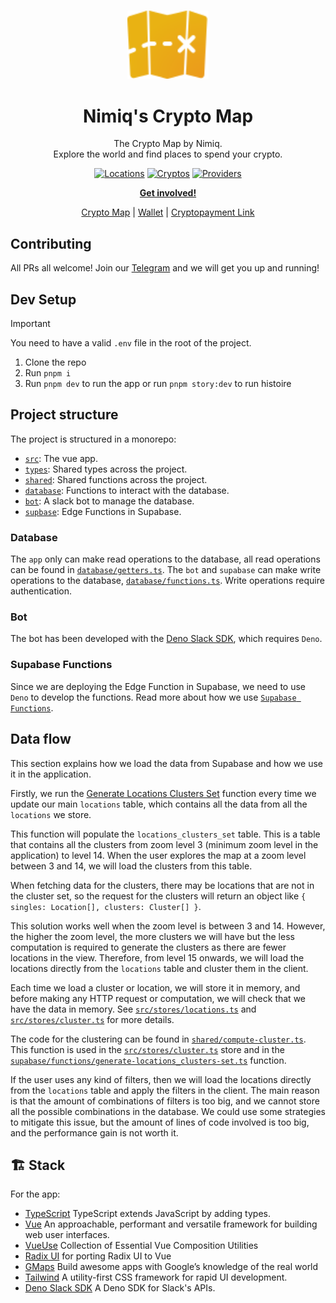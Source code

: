 <br />
<p align="center">
  <a href="https://github.com/nimiq/crypto-map">
    <img src="public/logo.svg" alt="Logo" width="130" />
  </a>

<h1 align="center">
Nimiq's Crypto Map
</h1>
<p align="center">
The Crypto Map by Nimiq.<br>
Explore the world and find places to spend your crypto.
<p>

<p align="center">
<a href="https://map.nimiq.com/" target="__blank"><img src="https://img.shields.io/badge/Locations-2000-blue?style=flat&colorA=002438&colorB=41c399" alt="Locations"></a>
<a href="https://map.nimiq.com/" target="__blank"><img src="https://img.shields.io/badge/Cryptos-12-blue?style=flat&colorA=002438&colorB=41c399" alt="Cryptos"></a>
<a href="https://map.nimiq.com/" target="__blank"><img src="https://img.shields.io/badge/Providers-6-blue?style=flat&colorA=002438&colorB=41c399" alt="Providers"></a>
</p>

<p align="center">
<a href="https://t.me/joinchat/AAAAAEJW-ozFwo7Er9jpHw"><b>Get involved!</b></a>
</p>
<p align="center">
 <a href="https://map.nimiq.com/">Crypto Map</a> | <a href="https://wallet.nimiq.com">Wallet</a> | <a href="https://cpl.com">Cryptopayment Link</a> 
</p>


## Contributing

All PRs all welcome! Join our [Telegram](https://t.me/joinchat/AAAAAEJW-ozFwo7Er9jpHw) and we will get you up and running!

## Dev Setup

> [!IMPORTANT]  
> You need to have a valid `.env` file in the root of the project.

1. Clone the repo
2. Run `pnpm i`
3. Run `pnpm dev` to run the app or run `pnpm story:dev` to run histoire

## Project structure

The project is structured in a monorepo:

- [`src`](src): The vue app.
- [`types`](types): Shared types across the project.
- [`shared`](shared): Shared functions across the project.
- [`database`](database): Functions to interact with the database.
- [`bot`](bot): A slack bot to manage the database.
- [`supbase`](supabase): Edge Functions in Supabase.

### Database

The `app` only can make read operations to the database, all read operations can be found in [`database/getters.ts`](database/getters.ts).
The `bot` and `supabase` can make write operations to the database, [`database/functions.ts`](database/functions.ts). Write operations require authentication.

### Bot

The bot has been developed with the [Deno Slack SDK](https://github.com/slackapi/deno-slack-sdk), which requires `Deno`.

### Supabase Functions

Since we are deploying the Edge Function in Supabase, we need to use `Deno` to develop the functions. Read more about how we use [`Supabase Functions`](#data-flow).

## Data flow

This section explains how we load the data from Supabase and how we use it in the application.

Firstly, we run the [Generate Locations Clusters Set](supabase/functions/generate-locations-clusters-set.ts) function every time we update our main `locations` table, which contains all the data from all the `locations` we store.

This function will populate the `locations_clusters_set` table. This is a table that contains all the clusters from zoom level 3 (minimum zoom level in the application) to level 14. When the user explores the map at a zoom level between 3 and 14, we will load the clusters from this table.

When fetching data for the clusters, there may be locations that are not in the cluster set, so the request for the clusters will return an object like `{ singles: Location[], clusters: Cluster[] }`.

This solution works well when the zoom level is between 3 and 14. However, the higher the zoom level, the more clusters we will have but the less computation is required to generate the clusters as there are fewer locations in the view. Therefore, from level 15 onwards, we will load the locations directly from the `locations` table and cluster them in the client.

Each time we load a cluster or location, we will store it in memory, and before making any HTTP request or computation, we will check that we have the data in memory. See [`src/stores/locations.ts`](src/stores/locations.ts) and [`src/stores/cluster.ts`](src/stores/cluster.ts) for more details.

The code for the clustering can be found in [`shared/compute-cluster.ts`](shared/compute-cluster.ts). This function is used in the [`src/stores/cluster.ts`](src/stores/cluster.ts) store and in the [`supabase/functions/generate-locations_clusters-set.ts`](supabase/functions/generate-locations-clusters-set.ts) function.

If the user uses any kind of filters, then we will load the locations directly from the `locations` table and apply the filters in the client. The main reason is that the amount of combinations of filters is too big, and we cannot store all the possible combinations in the database. We could use some strategies to mitigate this issue, but the amount of lines of code involved is too big, and the performance gain is not worth it.

## 🏗️ Stack

For the app:

- [TypeScript](https://www.typescriptlang.org/) TypeScript extends JavaScript by adding types.
- [Vue](https://vuejs.org/) An approachable, performant and versatile framework for building web user interfaces.
- [VueUse](https://vueuse.org/) Collection of Essential Vue Composition Utilities
- [Radix UI](https://radix-vue.com) for porting Radix UI to Vue
- [GMaps](https://developers.google.com/maps) Build awesome apps with Google’s knowledge of the real world
- [Tailwind](https://tailwindcss.com/) A utility-first CSS framework for rapid UI development.
- [Deno Slack SDK](https://github.com/slackapi/deno-slack-sdk) A Deno SDK for Slack's APIs.
